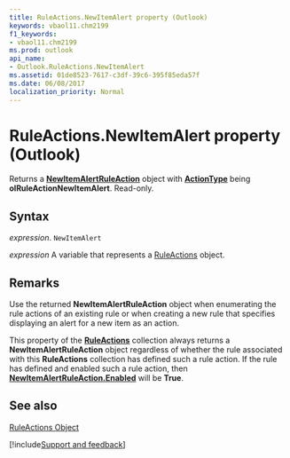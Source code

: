 ```yaml
---
title: RuleActions.NewItemAlert property (Outlook)
keywords: vbaol11.chm2199
f1_keywords:
- vbaol11.chm2199
ms.prod: outlook
api_name:
- Outlook.RuleActions.NewItemAlert
ms.assetid: 01de8523-7617-c3df-39c6-395f85eda57f
ms.date: 06/08/2017
localization_priority: Normal
---
```



# RuleActions.NewItemAlert property (Outlook)

Returns a  **[NewItemAlertRuleAction](Outlook.NewItemAlertRuleAction.md)** object with **[ActionType](Outlook.NewItemAlertRuleAction.ActionType.md)** being **olRuleActionNewItemAlert**. Read-only.


## Syntax

_expression_. `NewItemAlert`

_expression_ A variable that represents a [RuleActions](Outlook.RuleActions.md) object.


## Remarks

Use the returned  **NewItemAlertRuleAction** object when enumerating the rule actions of an existing rule or when creating a new rule that specifies displaying an alert for a new item as an action.

This property of the  **[RuleActions](Outlook.RuleActions.md)** collection always returns a **NewItemAlertRuleAction** object regardless of whether the rule associated with this **RuleActions** collection has defined such a rule action. If the rule has defined and enabled such a rule action, then **[NewItemAlertRuleAction.Enabled](Outlook.NewItemAlertRuleAction.Enabled.md)** will be **True**.


## See also


[RuleActions Object](Outlook.RuleActions.md)

[!include[Support and feedback](~/includes/feedback-boilerplate.md)]